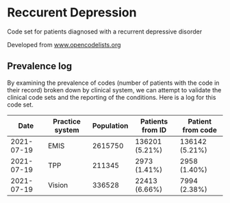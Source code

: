 # Reccurent Depression

Code set for patients diagnosed with a recurrent depressive disorder

Developed from www.opencodelists.org

## Prevalence log

By examining the prevalence of codes (number of patients with the code in their record) broken down by clinical system, 
we can attempt to validate the clinical code sets and the reporting of the conditions. 
Here is a log for this code set.

|    Date    | Practice system |  Population | Patients from ID | Patient from code |
| ---------- | ----------------| ------------| ---------------- | ----------------- |
| 2021-07-19 |	EMIS	       |  2615750    |	136201 (5.21%)  |   136142 (5.21%)  |
| 2021-07-19 |	TPP	       |   211345    |    2973 (1.41%)  |    2958 (1.40%)   |
| 2021-07-19 |	Vision	       |   336528    |   22413 (6.66%)  |    7994 (2.38%)   |
